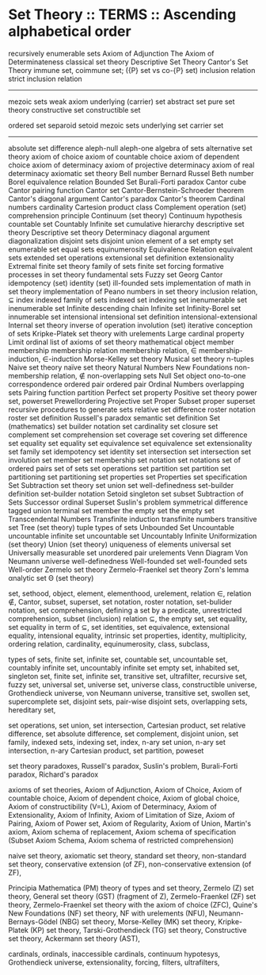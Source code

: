# Set Theory :: TERMS :: Ascending alphabetical order

recursively enumerable sets
Axiom of Adjunction
The Axiom of Determinateness
classical set theory
Descriptive Set Theory
Cantor's Set Theory
immune set, coimmune set; ({P} set vs co-{P} set)
inclusion relation
strict inclusion relation


---

mezoic sets
weak axiom
underlying (carrier) set
abstract set
pure set theory
constructive set
constructible set

ordered set
separoid
setoid
mezoic sets
underlying set
carrier set

---

absolute set difference
aleph-null
aleph-one
algebra of sets
alternative set theory
axiom of choice
axiom of countable choice
axiom of dependent choice
axiom of determinacy
axiom of projective determinacy
axiom of real determinacy
axiomatic set theory
Bell number
Bernard Russel
Beth number
Borel equivalence relation
Bounded Set
Burali-Forti paradox
Cantor cube
Cantor pairing function
Cantor set
Cantor-Bernstein-Schroeder theorem
Cantor's diagonal argument
Cantor's paradox
Cantor's theorem
Cardinal numbers
cardinality
Cartesion product
class
Complement operation (set)
comprehension principle
Continuum (set theory)
Continuum hypothesis
countable set
Countably Infinite set
cumulative hierarchy
descriptive set theory
Descriptive set theory
Determinacy
diagonal argument
diagonalization
disjoint sets
disjoint union
element of a set
empty set
enumerable set
equal sets
equinumerosity
Equivalence Relation
equivalent sets
extended set operations
extensional set definition
extensionality
Extremal finite set theory
family of sets
finite set
forcing
formative processes in set theory
fundamental sets
Fuzzy set
Georg Cantor
idempotency (set)
identity (set)
ill-founded sets
implementation of math in set theory
implementation of Peano numbers in set theory
inclusion relation, ⊆
index
indexed family of sets
indexed set
indexing set
inenumerable set
inenumerable set
Infinite descending chain
Infinite set
Infinity-Borel set
innumerable set
intensional
intensional set definition
intensional-extensional
Internal set theory
inverse of operation
involution (set)
iterative conception of sets
Kripke-Platek set theory with urelements
Large cardinal property
Limit ordinal
list of axioms of set theory
mathematical object
member
membership
membership relation
membership relation, ∈
membership-induction, ∈-induction
Morse-Kelley set theory
Musical set theory
n-tuples
Naive set theory
naïve set theory
Natural Numbers
New Foundations
non-membership relation, ∉
non-overlapping sets
Null Set
object
ono-to-one correspondence
ordered pair
ordered pair
Ordinal Numbers
overlapping sets
Pairing function
partition
Perfect set property
Positive set theory
power set, powerset
Prewellordering
Projective set
Proper Subset
proper superset
recursive procedures to generate sets
relative set difference
roster notation
roster set definition
Russell's paradox
semantic set definition
Set (mathematics)
set builder notation
set cardinality
set closure
set complement
set comprehension
set coverage
set covering
set difference
set equality
set equality
set equivalence
set equivalence
set extensionality
set family
set idempotency
set identity
set intersection
set intersection
set involution
set member
set membership
set notation
set notations
set of ordered pairs
set of sets
set operations
set partition
set partition
set partitioning
set partitioning
set properties
set Properties
set specification
Set Subtraction
set theory
set union
set well-definedness
set-builder definition
set-builder notation
Setoid
singleton set
subset
Subtraction of Sets
Successor ordinal
Superset
Suslin's problem
symmetrical difference
tagged union
terminal set member
the empty set
the empty set
Transcendental Numbers
Transfinite induction
transfinite numbers
transitive set
Tree (set theory)
tuple
types of sets
Unbounded Set
Uncountable
uncountable infinite set
uncountable set
Uncountably Infinite
Uniformization (set theory)
Union (set theory)
uniqueness of elements
universal set
Universally measurable set
unordered pair
urelements
Venn Diagram
Von Neumann universe
well-definedness
Well-founded set
well-founded sets
Well-order
Zermelo set theory
Zermelo-Fraenkel set theory
Zorn's lemma
αnalytic set
Θ (set theory)

set, 
sethood, 
object, 
element, 
elementhood, 
urelement, 
relation ∈, 
relation ∉, 
Cantor, 
subset, 
superset, 
set notation, 
roster notation, 
set-bulider notation, 
set comprehension, 
defining a set by a predicate, 
unrestricted comprehension, 
subset (inclusion) relation ⊆, 
the empty set, 
set equality, 
set equality in term of ⊆, 
set identities, 
set equivalence, 
extensional equality, 
intensional equality, 
intrinsic set properties, 
identity, 
multiplicity, 
ordering relation, 
cardinality, 
equinumerosity, 
class, 
subclass, 


types of sets, 
finite set, 
infinite set, 
countable set, 
uncountable set, 
countably infinite set, 
uncountably infinite set
empty set, 
inhabited set, 
singleton set, 
finite set, 
infinite set, 
transitive set, 
ultrafilter, 
recursive set, 
fuzzy set, 
universal set, 
universe set, 
universe class, 
constructible universe, 
Grothendieck universe, 
von Neumann universe, 
transitive set, 
swollen set, 
supercomplete set, 
disjoint sets, 
pair-wise disjoint sets, 
overlapping sets, 
hereditary set, 

set operations, 
set union, 
set intersection, 
Cartesian product, 
set relative difference, 
set absolute difference, 
set complement, 
disjoint union, 
set family, 
indexed sets, 
indexing set, 
index, 
n-ary set union, 
n-ary set intersection, 
n-ary Cartesian product, 
set partition, 
poweset

set theory paradoxes, 
Russell's paradox, 
Suslin's problem, 
Burali-Forti paradox, 
Richard's paradox

axioms of set theories, 
Axiom of Adjunction, 
Axiom of Choice, 
Axiom of countable choice, 
Axiom of dependent choice, 
Axiom of global choice, 
Axiom of constructibility (V=L), 
Axiom of Determinacy, 
Axiom of Extensionality, 
Axiom of Infinity, 
Axiom of Limitation of Size, 
Axiom of Pairing, 
Axiom of Power set, 
Axiom of Regularity, 
Axiom of Union, 
Martin's axiom, 
Axiom schema of replacement, 
Axiom schema of specification (Subset Axiom Schema, 
Axiom schema of restricted comprehension)

naive set theory, 
axiomatic set theory, 
standard set theory, 
non-standard set theory, 
conservative extension (of ZF), 
non-conservative extension (of ZF), 


Principia Mathematica (PM) theory of types and set theory, 
Zermelo (Z) set theory, 
General set theory (GST) (fragment of Z), 
Zermelo-Fraenkel (ZF) set theory, 
Zermelo-Fraenkel set theory with the axiom of choice (ZFC), 
Quine's New Foundations (NF) set theory, 
NF with urelements (NFU), 
Neumann-Bernays-Gödel (NBG) set theory, 
Morse-Kelley (MK) set theory, 
Kripke-Platek (KP) set theory, 
Tarski-Grothendieck (TG) set theory, 
Constructive set theory, 
Ackermann set theory (AST), 


cardinals, 
ordinals, 
inaccessible cardinals, 
continuum hypotesys, 
Grothendieck universe, 
extensionality, 
forcing, 
filters, 
ultrafilters, 
